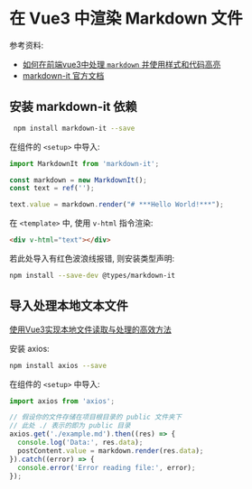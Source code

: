 # 在 Vue3 中渲染 Markdown 文件
参考资料:
- [如何在前端vue3中处理 `markdown` 并使用样式和代码高亮](https://blog.csdn.net/qq_74177889/article/details/139021973)
- [markdown-it 官方文档](https://markdown-it.docschina.org)

## 安装 markdown-it 依赖
```bash
 npm install markdown-it --save
```

在组件的 `<setup>` 中导入:
```ts
import MarkdownIt from 'markdown-it';

const markdown = new MarkdownIt();
const text = ref('');

text.value = markdown.render("# ***Hello World!***");
```

在 `<template>` 中, 使用 `v-html` 指令渲染:
```html
<div v-html="text"></div>
```

若此处导入有红色波浪线报错, 则安装类型声明:
```bash
npm install --save-dev @types/markdown-it
```
## 导入处理本地文本文件
[使用Vue3实现本地文件读取与处理的高效方法](https://www.oryoy.com/news/shi-yong-vue3-shi-xian-ben-di-wen-jian-du-qu-yu-chu-li-de-gao-xiao-fang-fa.html)

安装 axios:
```bash
npm install axios --save
```

在组件的 `<setup>` 中导入:
```ts
import axios from 'axios';

// 假设你的文件存储在项目根目录的 public 文件夹下
// 此处 ./ 表示的即为 public 目录
axios.get('./example.md').then((res) => {  
  console.log('Data:', res.data);  
  postContent.value = markdown.render(res.data);
}).catch((error) => {  
  console.error('Error reading file:', error);  
});  
```